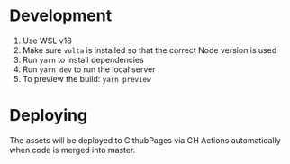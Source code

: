 # Development

1. Use WSL v18
2. Make sure `volta` is installed so that the correct Node version is used
3. Run `yarn` to install dependencies
4. Run `yarn dev` to run the local server
5. To preview the build: `yarn preview`

# Deploying

The assets will be deployed to GithubPages via GH Actions automatically when code is merged into master.